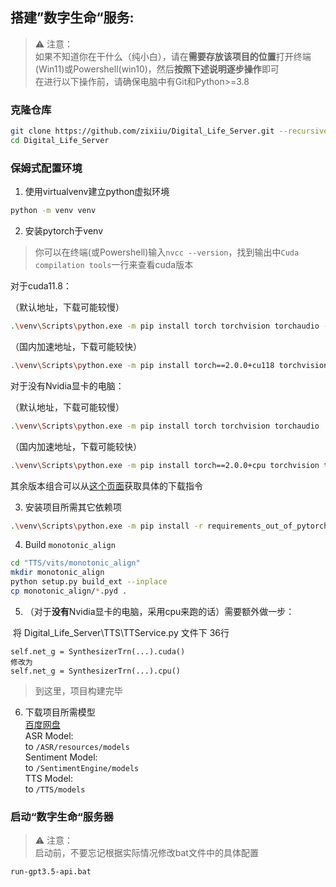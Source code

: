 ## 搭建”数字生命“服务:
> ⚠ 注意：  
> 如果不知道你在干什么（纯小白），请在**需要存放该项目的位置**打开终端(Win11)或Powershell(win10)，然后**按照下述说明逐步操作**即可  
> 在进行以下操作前，请确保电脑中有Git和Python>=3.8
### 克隆仓库
```bash
git clone https://github.com/zixiiu/Digital_Life_Server.git --recursive
cd Digital_Life_Server
```
### 保姆式配置环境
1. 使用virtualvenv建立python虚拟环境
```bash
python -m venv venv
```
2. 安装pytorch于venv

> 你可以在终端(或Powershell)输入`nvcc --version`，找到输出中`Cuda compilation tools`一行来查看cuda版本

对于cuda11.8： 

（默认地址，下载可能较慢）
```bash
.\venv\Scripts\python.exe -m pip install torch torchvision torchaudio --index-url https://download.pytorch.org/whl/cu118
```
（国内加速地址，下载可能较快）
```bash
.\venv\Scripts\python.exe -m pip install torch==2.0.0+cu118 torchvision torchaudio -f https://mirror.sjtu.edu.cn/pytorch-wheels/torch_stable.html
```

对于没有Nvidia显卡的电脑：

（默认地址，下载可能较慢）
```bash
.\venv\Scripts\python.exe -m pip install torch torchvision torchaudio
```
（国内加速地址，下载可能较快）
```bash
.\venv\Scripts\python.exe -m pip install torch==2.0.0+cpu torchvision torchaudio -f https://mirror.sjtu.edu.cn/pytorch-wheels/torch_stable.html

```
其余版本组合可以从[这个页面](https://pytorch.org/get-started/locally)获取具体的下载指令  

3. 安装项目所需其它依赖项
 ```bash
.\venv\Scripts\python.exe -m pip install -r requirements_out_of_pytorch.txt -i https://pypi.tuna.tsinghua.edu.cn/simple
 ```
4. Build `monotonic_align`
```bash
cd "TTS/vits/monotonic_align"
mkdir monotonic_align
python setup.py build_ext --inplace
cp monotonic_align/*.pyd .
```

5. （对于**没有**Nvidia显卡的电脑，采用cpu来跑的话）需要额外做一步：

​	将 Digital_Life_Server\TTS\TTService.py 文件下 36行

```
self.net_g = SynthesizerTrn(...).cuda()
修改为
self.net_g = SynthesizerTrn(...).cpu()
```

> 到这里，项目构建完毕

6. 下载项目所需模型  
   [百度网盘](https://pan.baidu.com/s/1EnHDPADNdhDl71x_DHeElg?pwd=75gr)  
   ASR Model:   
   to `/ASR/resources/models`  
   Sentiment Model:  
   to `/SentimentEngine/models`  
   TTS Model:  
   to `/TTS/models`

### 启动“数字生命“服务器
> ⚠ 注意：  
> 启动前，不要忘记根据实际情况修改bat文件中的具体配置
```bash
run-gpt3.5-api.bat
```